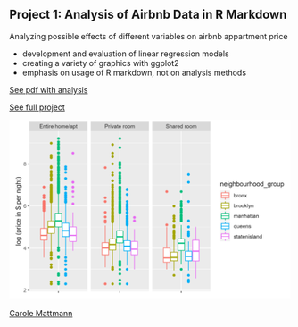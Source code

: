 ## Project 1: Analysis of Airbnb Data in R Markdown

Analyzing possible effects of different variables on airbnb appartment price
* development and evaluation of linear regression models
* creating a variety of graphics with ggplot2
* emphasis on usage of R markdown, not on analysis methods

[See pdf with analysis](https://github.com/caro-mat/airbnb/blob/master/03_rmarkdown/airbnb_main.pdf)

[See full project](https://github.com/caro-mat/airbnb)

![Analysis of airbnb prizes by neigbourhood and room type](https://raw.githubusercontent.com/caro-mat/caro-mat.github.io/master/airbnb_neighbourhood.png)


<script type="text/javascript" src="https://platform.linkedin.com/badges/js/profile.js" async defer></script>
<div class="LI-profile-badge"  data-version="v1" data-size="medium" data-locale="de_DE" data-type="horizontal" data-theme="dark" data-vanity="carole-mattmann"><a class="LI-simple-link" href='https://ch.linkedin.com/in/carole-mattmann?trk=profile-badge'>Carole Mattmann</a></div>
